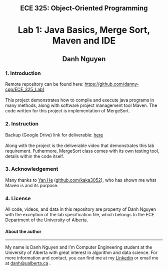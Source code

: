 <h2 align="center">ECE 325: Object-Oriented Programming</h2>
<h1 align="center">Lab 1: Java Basics, Merge Sort, Maven and IDE</h1>
<h2 align="center">Danh Nguyen</h2>

<h3> 1. Introduction </h3>
  <p>
    Remote repository can be found here: <a href="https://github.com/danny-cpp/ECE_325_Lab1">https://github.com/danny-cpp/ECE_325_Lab1</a></br></br>
    This project demonstrates how to compile and execute java programs in many methods, along with software project management tool Maven.
    The code written for this project is implementation of MergeSort.
  </p>
  
<h3> 2. Instruction </h3>
  <p>
    Backup (Google Drive) link for deliverable: <a href="https://drive.google.com/file/d/1U0XKtnPIPBi3EVhIA8LMDuQrhf1-lB4d/view?usp=sharing">here</a></br></br>
    Along with the project is the deliverable video that demonstrates this lab requirement. Futhermore, MergeSort class comes with its own testing tool,
    details within the code itself.
  </p>
  
 <h3> 3. Acknowledgement </h3>
  <p>
  Many thanks to <a href="https://www.linkedin.com/in/heyan305/">Yan He</a> (<a href="github.com/kaka3052">github.com/kaka3052</a>), who has shown me what Maven is and its purpose.
  </p>
  
 <h3> 4. License </h3>
  <p>
    All code, videos, and data in this repository are property of Danh Nguyen with the exception of the lab specification file, which belongs to the
    ECE Department of the University of Alberta.
  </p>
  
  
  <h4>About the author</h4>
  
  ___
  <p> My name is Danh Nguyen and I'm Computer Engineering student at the University of Alberta with great interest in algorithm and data science. 
      For more information and contact, you can find me at my <a href="https://www.linkedin.com/in/danh-h-nguyen/">Linkedin</a> or email me at <a href="mailto:danh@ualberta.ca">danh@ualberta.ca</a> .
  
  
